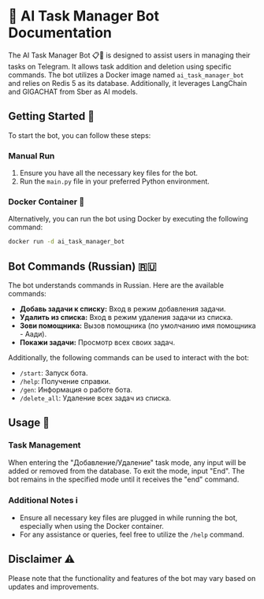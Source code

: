 # 🤖 AI Task Manager Bot Documentation

The AI Task Manager Bot 📋🤖 is designed to assist users in managing their tasks on Telegram. It allows task addition and deletion using specific commands. The bot utilizes a Docker image named `ai_task_manager_bot` and relies on Redis 5 as its database. Additionally, it leverages LangChain and GIGACHAT from Sber as AI models.

## Getting Started 🚀

To start the bot, you can follow these steps:

### Manual Run

1. Ensure you have all the necessary key files for the bot.
2. Run the `main.py` file in your preferred Python environment.

### Docker Container 🐳

Alternatively, you can run the bot using Docker by executing the following command:

```bash
docker run -d ai_task_manager_bot
```

## Bot Commands (Russian) 🇷🇺

The bot understands commands in Russian. Here are the available commands:

- **Добавь задачи к списку:** Вход в режим добавления задачи.
- **Удалить из списка:** Вход в режим удаления задачи из списка.
- **Зови помощника:** Вызов помощника (по умолчанию имя помощника - Аади).
- **Покажи задачи:** Просмотр всех своих задач.

Additionally, the following commands can be used to interact with the bot:

- `/start`: Запуск бота.
- `/help`: Получение справки.
- `/gen`: Информация о работе бота.
- `/delete_all`: Удаление всех задач из списка.

## Usage 📝

### Task Management

When entering the "Добавление/Удаление" task mode, any input will be added or removed from the database. To exit the mode, input "End". The bot remains in the specified mode until it receives the "end" command.

### Additional Notes ℹ️

- Ensure all necessary key files are plugged in while running the bot, especially when using the Docker container.
- For any assistance or queries, feel free to utilize the `/help` command.

## Disclaimer ⚠️

Please note that the functionality and features of the bot may vary based on updates and improvements.
